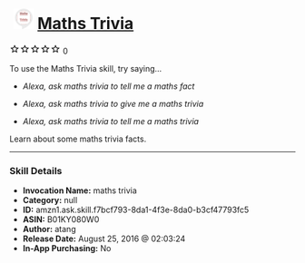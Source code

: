 # &nbsp;<img src="skill_icon" alt="Maths Trivia icon" width="36"> [Maths Trivia](http://alexa.amazon.com/#skills/amzn1.ask.skill.f7bcf793-8da1-4f3e-8da0-b3cf47793fc5)
![0 stars](../../images/ic_star_border_black_18dp_1x.png)![0 stars](../../images/ic_star_border_black_18dp_1x.png)![0 stars](../../images/ic_star_border_black_18dp_1x.png)![0 stars](../../images/ic_star_border_black_18dp_1x.png)![0 stars](../../images/ic_star_border_black_18dp_1x.png) 0

To use the Maths Trivia skill, try saying...

* *Alexa, ask maths trivia to tell me a maths fact*

* *Alexa, ask maths trivia to give me a maths trivia*

* *Alexa, ask maths trivia to tell me a maths trivia*

Learn about some maths trivia facts.

***

### Skill Details

* **Invocation Name:** maths trivia
* **Category:** null
* **ID:** amzn1.ask.skill.f7bcf793-8da1-4f3e-8da0-b3cf47793fc5
* **ASIN:** B01KY080W0
* **Author:** atang
* **Release Date:** August 25, 2016 @ 02:03:24
* **In-App Purchasing:** No
